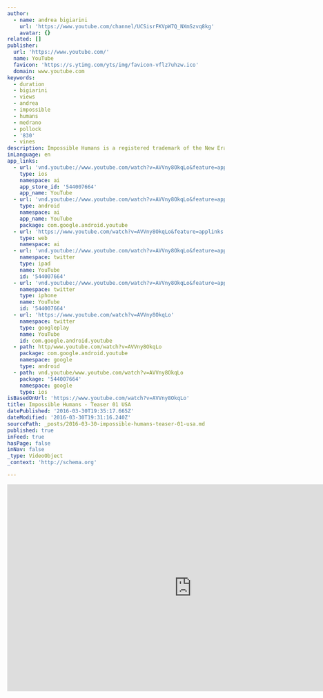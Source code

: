 ```yaml
---
author:
  - name: andrea bigiarini
    url: 'https://www.youtube.com/channel/UCSisrFKVpW7Q_NXmSzvq8kg'
    avatar: {}
related: []
publisher:
  url: 'https://www.youtube.com/'
  name: YouTube
  favicon: 'https://s.ytimg.com/yts/img/favicon-vflz7uhzw.ico'
  domain: www.youtube.com
keywords:
  - duration
  - bigiarini
  - views
  - andrea
  - impossible
  - humans
  - medrano
  - pollock
  - '830'
  - vines
description: Impossible Humans is a registered trademark of the New Era Museum
inLanguage: en
app_links:
  - url: 'vnd.youtube://www.youtube.com/watch?v=AVVny8OkqLo&feature=applinks'
    type: ios
    namespace: ai
    app_store_id: '544007664'
    app_name: YouTube
  - url: 'vnd.youtube://www.youtube.com/watch?v=AVVny8OkqLo&feature=applinks'
    type: android
    namespace: ai
    app_name: YouTube
    package: com.google.android.youtube
  - url: 'https://www.youtube.com/watch?v=AVVny8OkqLo&feature=applinks'
    type: web
    namespace: ai
  - url: 'vnd.youtube://www.youtube.com/watch?v=AVVny8OkqLo&feature=applinks'
    namespace: twitter
    type: ipad
    name: YouTube
    id: '544007664'
  - url: 'vnd.youtube://www.youtube.com/watch?v=AVVny8OkqLo&feature=applinks'
    namespace: twitter
    type: iphone
    name: YouTube
    id: '544007664'
  - url: 'https://www.youtube.com/watch?v=AVVny8OkqLo'
    namespace: twitter
    type: googleplay
    name: YouTube
    id: com.google.android.youtube
  - path: http/www.youtube.com/watch?v=AVVny8OkqLo
    package: com.google.android.youtube
    namespace: google
    type: android
  - path: vnd.youtube/www.youtube.com/watch?v=AVVny8OkqLo
    package: '544007664'
    namespace: google
    type: ios
isBasedOnUrl: 'https://www.youtube.com/watch?v=AVVny8OkqLo'
title: Impossible Humans - Teaser 01 USA
datePublished: '2016-03-30T19:35:17.665Z'
dateModified: '2016-03-30T19:31:16.240Z'
sourcePath: _posts/2016-03-30-impossible-humans-teaser-01-usa.md
published: true
inFeed: true
hasPage: false
inNav: false
_type: VideoObject
_context: 'http://schema.org'

---
```

<iframe src="https://cdn.embedly.com/widgets/media.html?src=https%3A%2F%2Fwww.youtube.com%2Fembed%2FAVVny8OkqLo%3Ffeature%3Doembed&amp;url=https%3A%2F%2Fwww.youtube.com%2Fwatch%3Fv%3DAVVny8OkqLo&amp;image=https%3A%2F%2Fi.ytimg.com%2Fvi%2FAVVny8OkqLo%2Fhqdefault.jpg&amp;key=b7d04c9b404c499eba89ee7072e1c4f7&amp;type=text%2Fhtml&amp;schema=youtube" width="854" height="480" scrolling="no" frameborder="0" allowfullscreen="allowfullscreen" style=""></iframe>